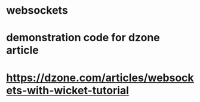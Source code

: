 # websockets
# demonstration code for dzone article
# https://dzone.com/articles/websockets-with-wicket-tutorial
